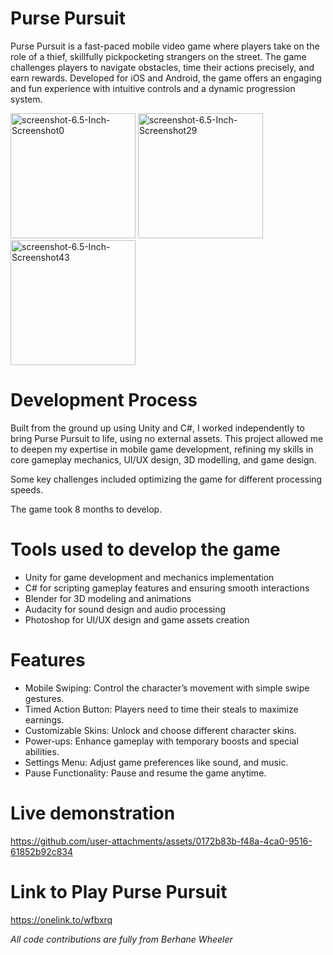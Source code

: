 # Purse Pursuit

Purse Pursuit is a fast-paced mobile video game where players take on the role of a thief, skillfully pickpocketing strangers on the street. The game challenges players to navigate obstacles, time their actions precisely, and earn rewards. Developed for iOS and Android, the game offers an engaging and fun experience with intuitive controls and a dynamic progression system.

<img src="https://github.com/user-attachments/assets/c8553db3-f6ec-4917-bb08-52fc9634b397" alt="screenshot-6.5-Inch-Screenshot0" width="200">
<img src="https://github.com/user-attachments/assets/f1c6ea52-8e67-405e-856a-7589eec69b1e" alt="screenshot-6.5-Inch-Screenshot29" width="200">
<img src="https://github.com/user-attachments/assets/a2c8e992-9c8d-44fe-9c03-f265c503a13c" alt="screenshot-6.5-Inch-Screenshot43" width="200">

# Development Process

Built from the ground up using Unity and C#, I worked independently to bring Purse Pursuit to life, using no external assets. This project allowed me to deepen my expertise in mobile game development, refining my skills in core gameplay mechanics, UI/UX design, 3D modelling, and game design.

Some key challenges included optimizing the game for different processing speeds.

The game took 8 months to develop.

# Tools used to develop the game

- Unity for game development and mechanics implementation
- C# for scripting gameplay features and ensuring smooth interactions
- Blender for 3D modeling and animations
- Audacity for sound design and audio processing
- Photoshop for UI/UX design and game assets creation
  
# Features

- Mobile Swiping: Control the character’s movement with simple swipe gestures.
- Timed Action Button: Players need to time their steals to maximize earnings.
- Customizable Skins: Unlock and choose different character skins.
- Power-ups: Enhance gameplay with temporary boosts and special abilities.
- Settings Menu: Adjust game preferences like sound, and music.
- Pause Functionality: Pause and resume the game anytime.

# Live demonstration

https://github.com/user-attachments/assets/0172b83b-f48a-4ca0-9516-61852b92c834

# Link to Play Purse Pursuit

https://onelink.to/wfbxrq

*All code contributions are fully from Berhane Wheeler*
